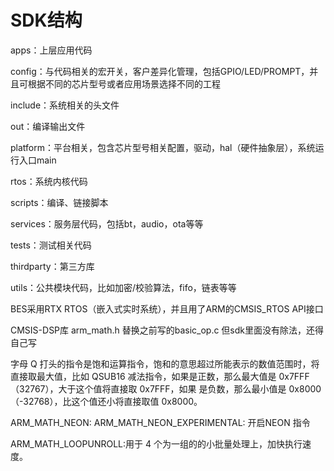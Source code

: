 
# SDK结构


apps：上层应用代码

config：与代码相关的宏开关，客户差异化管理，包括GPIO/LED/PROMPT，并且可根据不同的芯片型号或者应用场景选择不同的工程

include：系统相关的头文件

out：编译输出文件

platform：平台相关，包含芯片型号相关配置，驱动，hal（硬件抽象层），系统运行入口main

rtos：系统内核代码

scripts：编译、链接脚本

services：服务层代码，包括bt，audio，ota等等

tests：测试相关代码

thirdparty：第三方库

utils：公共模块代码，比如加密/校验算法，fifo，链表等等


BES采用RTX RTOS（嵌入式实时系统），并且用了ARM的CMSIS_RTOS API接口

CMSIS-DSP库  arm_math.h 替换之前写的basic_op.c
但sdk里面没有除法，还得自己写

字母 Q 打头的指令是饱和运算指令，饱和的意思超过所能表示的数值范围时，将直接取最大值，比如 QSUB16 减法指令，如果是正数，那么最大值是 0x7FFF（32767），大于这个值将直接取 0x7FFF，如果 是负数，那么最小值是 0x8000（-32768），比这个值还小将直接取值 0x8000。

ARM_MATH_NEON: ARM_MATH_NEON_EXPERIMENTAL: 开启NEON 指令

ARM_MATH_LOOPUNROLL:用于 4 个为一组的的小批量处理上，加快执行速度。
